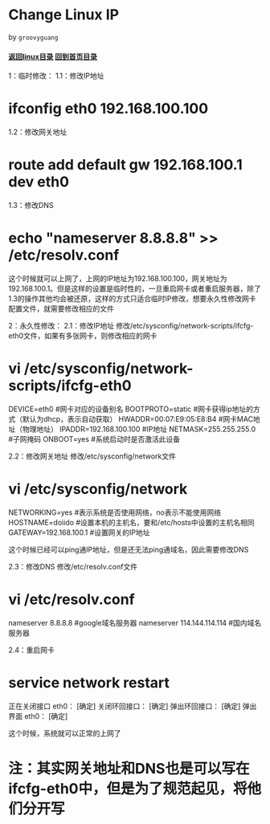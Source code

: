 Change Linux IP
======

by `groovyguang`

#### [返回linux目录](./LinuxDirectory.md) [回到首页目录](/README.md)

1：临时修改：
1.1：修改IP地址
# ifconfig eth0 192.168.100.100

1.2：修改网关地址
# route add default gw 192.168.100.1 dev eth0

1.3：修改DNS
# echo "nameserver 8.8.8.8" >> /etc/resolv.conf

这个时候就可以上网了，上网的IP地址为192.168.100.100，网关地址为192.168.100.1。但是这样的设置是临时性的，一旦重启网卡或者重启服务器，除了1.3的操作其他均会被还原，这样的方式只适合临时IP修改，想要永久性修改网卡配置文件，就需要修改相应的文件

2：永久性修改：
2.1：修改IP地址
修改/etc/sysconfig/network-scripts/ifcfg-eth0文件，如果有多张网卡，则修改相应的网卡
# vi /etc/sysconfig/network-scripts/ifcfg-eth0
DEVICE=eth0                              #网卡对应的设备别名
BOOTPROTO=static                    #网卡获得ip地址的方式（默认为dhcp，表示自动获取）
HWADDR=00:07:E9:05:E8:B4    #网卡MAC地址（物理地址）
IPADDR=192.168.100.100          #IP地址
NETMASK=255.255.255.0          #子网掩码 
ONBOOT=yes                              #系统启动时是否激活此设备


2.2：修改网关地址
修改/etc/sysconfig/network文件
# vi /etc/sysconfig/network
NETWORKING=yes                #表示系统是否使用网络，no表示不能使用网络
HOSTNAME=doiido                #设置本机的主机名，要和/etc/hosts中设置的主机名相同
GATEWAY=192.168.100.1      #设置网关的IP地址

这个时候已经可以ping通IP地址，但是还无法ping通域名，因此需要修改DNS

2.3：修改DNS
修改/etc/resolv.conf文件
# vi /etc/resolv.conf
nameserver 8.8.8.8                      #google域名服务器
nameserver 114.144.114.114      #国内域名服务器

2.4：重启网卡
# service network restart
正在关闭接口 eth0： [确定]
关闭环回接口： [确定]
弹出环回接口： [确定]
弹出界面 eth0： [确定]

这个时候，系统就可以正常的上网了

# 注：其实网关地址和DNS也是可以写在ifcfg-eth0中，但是为了规范起见，将他们分开写